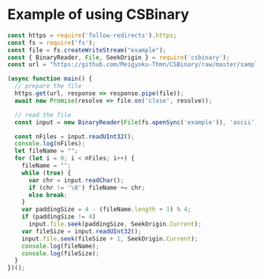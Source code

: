 <script src="https://embed.runkit.com"></script>

# Example of using CSBinary

<div class="runkit-example"></div>

```js
const https = require('follow-redirects').https;
const fs = require('fs');
const file = fs.createWriteStream("example");
const { BinaryReader, File, SeekOrigin } = require('csbinary');
const url = "https://github.com/Meigyoku-Thmn/CSBinary/raw/master/sample/0example.dar";

(async function main() {
  // prepare the file
  https.get(url, response => response.pipe(file));
  await new Promise(resolve => file.on('close', resolve));

  // read the file
  const input = new BinaryReader(File(fs.openSync('example')), 'ascii');

  const nFiles = input.readUInt32();
  console.log(nFiles);
  let fileName = "";
  for (let i = 0; i < nFiles; i++) {
    fileName = "";
    while (true) {
      var chr = input.readChar();
      if (chr != '\0') fileName += chr;
      else break;
    }
    var paddingSize = 4 - (fileName.length + 1) % 4;
    if (paddingSize != 4)
      input.file.seek(paddingSize, SeekOrigin.Current);
    var fileSize = input.readUInt32();
    input.file.seek(fileSize + 1, SeekOrigin.Current);
    console.log(fileName);
    console.log(fileSize);
  }
})();
```

<script>
let targetElems = Array.from(document.getElementsByClassName("runkit-example"));
targetElems.forEach(targetElem => {
  let sourceElem = targetElem.nextElementSibling;
  let embed = RunKit.createNotebook({
    element: targetElem,
    source: sourceElem.textContent,
  });
  embed.onLoad = function() {
    sourceElem.style.setProperty("display", "none");
  };
});
</script>